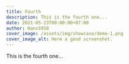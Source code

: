 ```yaml
---
title: Fourth
description: This is the fourth one...
date: 2021-05-23T00:00:00+07:00
author: Hans5958
cover_image: /assets/img/showcase/demo-1.png
cover_image_alt: Here a good screenshot.
---
```


This is the fourth one...